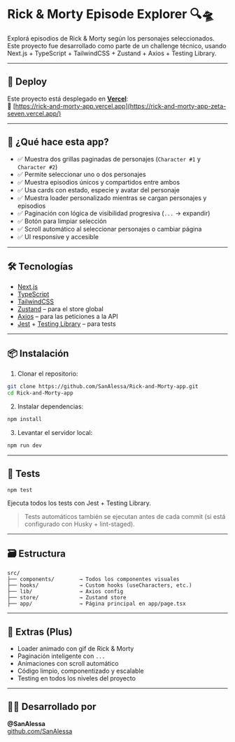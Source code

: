 # Rick & Morty Episode Explorer 🔍🛸

Explorá episodios de Rick & Morty según los personajes seleccionados. Este proyecto fue desarrollado como parte de un challenge técnico, usando Next.js + TypeScript + TailwindCSS + Zustand + Axios + Testing Library.

---

## 🚀 Deploy

Este proyecto está desplegado en **[Vercel](https://vercel.com/)**:  
🔗 [https://rick-and-morty-app.vercel.app](https://rick-and-morty-app-zeta-seven.vercel.app/)

---

## 🧠 ¿Qué hace esta app?

- ✅ Muestra dos grillas paginadas de personajes (`Character #1` y `Character #2`)
- ✅ Permite seleccionar uno o dos personajes
- ✅ Muestra episodios únicos y compartidos entre ambos
- ✅ Usa cards con estado, especie y avatar del personaje
- ✅ Muestra loader personalizado mientras se cargan personajes y episodios
- ✅ Paginación con lógica de visibilidad progresiva (`...` → expandir)
- ✅ Botón para limpiar selección
- ✅ Scroll automático al seleccionar personajes o cambiar página
- ✅ UI responsive y accesible

---

## 🛠️ Tecnologías

- [Next.js](https://nextjs.org/)
- [TypeScript](https://www.typescriptlang.org/)
- [TailwindCSS](https://tailwindcss.com/)
- [Zustand](https://github.com/pmndrs/zustand) – para el store global
- [Axios](https://axios-http.com/) – para las peticiones a la API
- [Jest](https://jestjs.io/) + [Testing Library](https://testing-library.com/) – para tests

---

## 📦 Instalación

1. Clonar el repositorio:

```bash
git clone https://github.com/SanAlessa/Rick-and-Morty-app.git
cd Rick-and-Morty-app
```

2. Instalar dependencias:

```bash
npm install
```

3. Levantar el servidor local:

```bash
npm run dev
```

---

## 🧪 Tests

```bash
npm test
```

Ejecuta todos los tests con Jest + Testing Library.

> Tests automáticos también se ejecutan antes de cada commit (si está configurado con Husky + lint-staged).

---

## 🗃️ Estructura

```
src/
├── components/        → Todos los componentes visuales
├── hooks/             → Custom hooks (useCharacters, etc.)
├── lib/               → Axios config
├── store/             → Zustand store
├── app/               → Página principal en app/page.tsx
```

---

## 🧩 Extras (Plus)

- Loader animado con gif de Rick & Morty
- Paginación inteligente con `...`
- Animaciones con scroll automático
- Código limpio, componentizado y escalable
- Testing en todos los niveles del proyecto

---

## 🧑‍💻 Desarrollado por

**@SanAlessa**  
[github.com/SanAlessa](https://github.com/SanAlessa)
